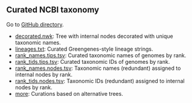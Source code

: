 ## Curated NCBI taxonomy

Go to [GitHub directory](https://github.com/biocore/wol/tree/master/data/taxonomy/ncbi/curation).

- [decorated.nwk](decorated.nwk): Tree with internal nodes decorated with unique taxonomic names.
- [lineages.txt](lineages.txt.bz2): Curated Greengenes-style lineage strings.
- [rank_names.tips.tsv](rank_names.tips.tsv.bz2): Curated taxonomic names of genomes by rank.
- [rank_tids.tips.tsv](rank_tids.tips.tsv.bz2): Curated taxonomic IDs of genomes by rank.
- [rank_names.nodes.tsv](rank_names.nodes.tsv.bz2): Taxonomic names (redundant) assigned to internal nodes by rank.
- [rank_tids.nodes.tsv](rank_tids.nodes.tsv.bz2): Taxonomic IDs (redundant) assigned to internal nodes by rank.
- [more](more): Curations based on alternative trees.
